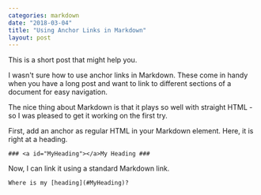 ```yaml
---
categories: markdown
date: "2018-03-04"
title: "Using Anchor Links in Markdown"
layout: post
---
```


This is a short post that might help you.

I wasn't sure how to use anchor links in Markdown. These come in handy when you have a long post and want to link to different sections of a document for easy navigation.

The nice thing about Markdown is that it plays so well with straight HTML - so I was pleased to get it working on the first try.

First, add an anchor as regular HTML in your Markdown element. Here, it is right at a heading.

`### <a id="MyHeading"></a>My Heading ###`

Now, I can link it using a standard Markdown link.

`Where is my [heading](#MyHeading)?`
